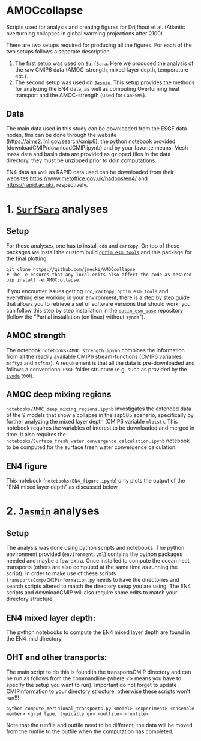 

# AMOCcollapse
Scripts used for analysis and creating figures for Drijfhout et al. (Atlantic overturning collapses in global warming projections after 2100)
 
There are two setups required for producing all the figures. For each of the two setups follows a separate description.
 1. The first setup was used on [`SurfSara`](https://www.surf.nl/en/services/surf-research-cloud). Here we produced the analysis of the raw CMIP6 data (AMOC-strength, mixed-layer depth, temperature etc.).
 2. The second setup was used on [`Jasmin`](https://jasmin.ac.uk/). This setup provides the methods for analyzing the EN4 data, as well as computing Overturning heat transport and the AMOC-strength (used for `CanESM5`).

## Data
The main data used in this study can be downloaded from the ESGF data nodes, this can be done through the website (https://aims2.llnl.gov/search/cmip6), the python notebook provided (downloadCMIP/downloadCMIP.ipynb) and by your favorite means.  Mesh mask data and basin data are provided as gzipped files in the data directory, they must be unzipped prior to doin computations.

EN4 data as well as RAPID data used can be downloaded from their websites https://www.metoffice.gov.uk/hadobs/en4/ and https://rapid.ac.uk/, respectively.

# 1. [`SurfSara`](https://www.surf.nl/en/services/surf-research-cloud) analyses
## Setup
For these analyses, one has to install `cdo` and `cartopy`. On top of these packages we install the custom build [`optim_esm_tools`](https://github.com/JoranAngevaare/optim_esm_tools) and this package for the final plotting:

```
git clone https://github.com/jmecki/AMOCcollapse
# The -e ensures that any local edits also affect the code as desired
pip install -e AMOCcollapse
```

If you encounter issues getting `cdo`, `cartopy`, `optim_esm_tools` and everything else working in your environment, there is a step by step guide that allows you to retrieve a set of software versions that should work, you can follow this step by step installation in the [`optim_esm_base`](https://github.com/JoranAngevaare/optim_esm_base/blob/master/README.md#partial-installation-on-linux-without-synda) repository (follow the "Partial installation (on linux) without `synda`").


## AMOC strength
The notebook `notebooks/AMOC_strength.ipynb` combines the information from all the readily available CMIP6 stream-functions (CMIP6 variables `msftyz` and `msftmz`).
A requirement is that all the data is pre-downloaded and follows a conventional `ESGF` folder structure (e.g. such as provided by the [`synda`](https://espri-mod.github.io/synda/index.html) tool).

## AMOC deep mixing regions
`notebooks/AMOC_deep_mixing_regions.ipynb` investigates the extended data of the 9 models that show a collapse in the ssp585 scenario, specifically by further analyzing the mixed layer depth (CMIP6 variable `mlotst`). This notebook requires the variables of interest to be downloaded and merged in time. It also requires the `notebooks/Surface_fresh_water_convergence_calculation.ipynb` notebook to be computed for the surface fresh water convergence calculation.

## EN4 figure
This notebook (`notebooks/EN4_figure.ipynb`) only plots the output of the "EN4 mixed layer depth" as discussed below.

# 2. [`Jasmin`](https://jasmin.ac.uk/)  analyses
## Setup
The analysis was done using python scripts and notebooks. The python environment provided (`environment.yml`) contains the python packages needed and maybe a few extra.  Once installed to compute the ocean heat transports (others are also computed at the same time as running the script).  In order to make use of these scripts `transportsComp/CMIPinformation.py` needs to have the directories and search scripts altered to match the directory setup you are using.  The EN4 scripts and downloadCMIP will also require some edits to match your directory structure.

## EN4 mixed layer depth:
The python notebooks to compute the EN4 mixed layer depth are found in the EN4_mld directory.

## OHT and other transports:
The main script to do this is found in the transportsCMIP directory and can be run as follows from the commandline (where <> means you have to specify the setup you want to run).  Important do not forget to update CMIPinformation to your directory structure, otherwise these scripts won't run!!!

``
python compute_meridional_transports.py <model> <experiment> <ensemble member> <grid type, typically gn> <outfile> <runfile>
``

Note that the runfile and outfile need to be different, the data will be moved from the runfile to the outfile when the computation has completed.
